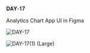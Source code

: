 𝐃𝐀𝐘-𝟏𝟕

Analytics Chart App UI in Figma

![DAY-17](https://user-images.githubusercontent.com/85480387/207292056-7e0ff71b-5125-4fe5-b73d-ea61775410f9.jpg)

![DAY-17(1) (Large)](https://user-images.githubusercontent.com/85480387/207292482-6cdcc099-7c78-4cf5-9e65-b1a552bdd7df.png)
